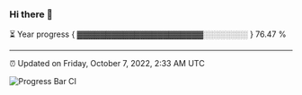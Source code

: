 ### Hi there 👋

⏳ Year progress { ▓▓▓▓▓▓▓▓▓▓▓▓▓▓▓▓▓▓▓▓▓▓░░░░░░░░ } 76.47 %

---

⏰ Updated on Friday, October 7, 2022, 2:33 AM UTC

![Progress Bar CI](https://github.com/arthurbuhl/arthurbuhl/workflows/Progress%20Bar%20CI/badge.svg)
